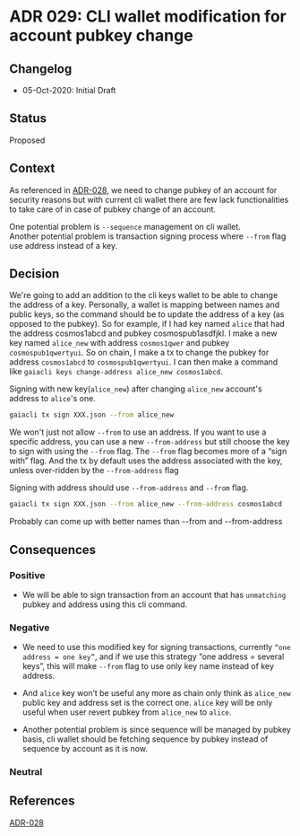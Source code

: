 # ADR 029: CLI wallet modification for account pubkey change

## Changelog

- 05-Oct-2020: Initial Draft

## Status

Proposed

## Context

As referenced in [ADR-028](https://github.com/sikkatech/cosmos-sdk/blob/sunny/change-pubkey/docs/architecture/adr-028-change-pubkey.md), we need to change pubkey of an account for security reasons but with current cli wallet there are few lack functionalities to take care of in case of pubkey change of an account.

One potential problem is `--sequence` management on cli wallet.  
Another potential problem is transaction signing process where `--from` flag use address instead of a key.  

## Decision

We're going to add an addition to the cli keys wallet to be able to change the address of a key.
Personally, a wallet is mapping between names and public keys, so the command should be to update the address of a key (as opposed to the pubkey).
So for example, if I had key named `alice` that had the address cosmos1abcd and pubkey cosmospub1asdfjkl.
I make a new key named `alice_new` with address `cosmos1qwer` and pubkey `cosmospub1qwertyui`.
So on chain, I make a tx to change the pubkey for address `cosmos1abcd` to `cosmospub1qwertyui`.
I can then make a command like `gaiacli keys change-address alice_new cosmos1abcd`.

Signing with new key(`alice_new`) after changing `alice_new` account's address to `alice`'s one.
```sh
gaiacli tx sign XXX.json --from alice_new
```
We won't just not allow `--from` to use an address.
If you want to use a specific address, you can use a new `--from-address` but still choose the key to sign with using the `--from` flag. The `--from` flag becomes more of a “sign with” flag. And the tx by default uses the address associated with the key, unless over-ridden by the `--from-address` flag

Signing with address should use `--from-address` and `--from` flag.
```sh
gaiacli tx sign XXX.json --from alice_new --from-address cosmos1abcd
```

Probably can come up with better names than --from and --from-address

## Consequences

### Positive

- We will be able to sign transaction from an account that has `unmatching` pubkey and address using this cli command.

### Negative

- We need to use this modified key for signing transactions, currently `“one address = one key”`, and if we use this strategy “one address = several keys”, this will make `--from` flag to use only key name instead of key address.

- And `alice` key won’t be useful any more as chain only think as `alice_new` public key and address set is the correct one.
`alice` key will be only useful when user revert pubkey from `alice_new` to `alice`.

- Another potential problem is since sequence will be managed by pubkey basis, cli wallet should be fetching sequence by pubkey instead of sequence by account as it is now.

### Neutral

## References

[ADR-028](https://github.com/sikkatech/cosmos-sdk/blob/sunny/change-pubkey/docs/architecture/adr-028-change-pubkey.md)